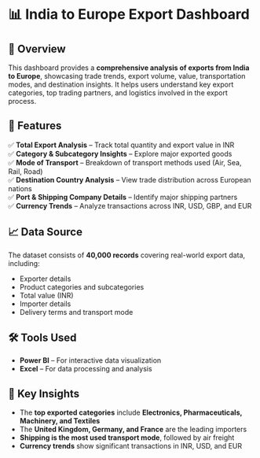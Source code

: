# 📊 India to Europe Export Dashboard  

## 🚀 Overview  
This dashboard provides a **comprehensive analysis of exports from India to Europe**, showcasing trade trends, export volume, value, transportation modes, and destination insights. It helps users understand key export categories, top trading partners, and logistics involved in the export process.

## 📌 Features  
✅ **Total Export Analysis** – Track total quantity and export value in INR  
✅ **Category & Subcategory Insights** – Explore major exported goods  
✅ **Mode of Transport** – Breakdown of transport methods used (Air, Sea, Rail, Road)  
✅ **Destination Country Analysis** – View trade distribution across European nations  
✅ **Port & Shipping Company Details** – Identify major shipping partners  
✅ **Currency Trends** – Analyze transactions across INR, USD, GBP, and EUR  

## 📈 Data Source  
The dataset consists of **40,000 records** covering real-world export data, including:  
- Exporter details  
- Product categories and subcategories  
- Total value (INR)  
- Importer details  
- Delivery terms and transport mode  

## 🛠️ Tools Used  
- **Power BI** – For interactive data visualization  
- **Excel** – For data processing and analysis  

## 🎯 Key Insights  
- The **top exported categories** include **Electronics, Pharmaceuticals, Machinery, and Textiles**  
- The **United Kingdom, Germany, and France** are the leading importers  
- **Shipping is the most used transport mode**, followed by air freight  
- **Currency trends** show significant transactions in INR, USD, and EUR  

